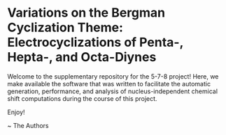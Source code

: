 Variations on the Bergman Cyclization Theme: Electrocyclizations of Penta-, Hepta-, and Octa-Diynes
===================================================================================================

Welcome to the supplementary repository for the 5-7-8 project! Here, we make
available the software that was written to facilitate the automatic generation,
performance, and analysis of nucleus-independent chemical shift computations
during the course of this project. 

Enjoy!

~ The Authors



